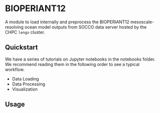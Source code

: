# **BIOPERIANT12**
A module to load internally and preprocess the BIOPERIANT12 mesoscale-resolving ocean model outputs from SOCCO data server hosted by the CHPC `lengo` cluster.


## **Quickstart**
We have a series of tutorials on Jupyter notebooks in the notebooks folder. We recommend reading them in the following order to see a typical workflow.
* Data Loading
* Data Processing
* Visualization

## **Usage**


